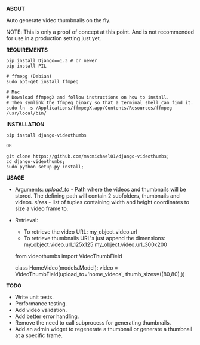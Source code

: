 **ABOUT**

Auto generate video thumbnails on the fly.

NOTE: This is only a proof of concept at this point. And is not 
recommended for use in a production setting just yet.

**REQUIREMENTS**

    pip install Django==1.3 # or newer
    pip install PIL
    
    # ffmepg (Debian)
    sudo apt-get install ffmpeg
    
    # Mac
    # Download ffmpegX and follow instructions on how to install.
    # Then symlink the ffmpeg binary so that a terminal shell can find it.
    sudo ln -s /Applications/ffmpegX.app/Contents/Resources/ffmpeg /usr/local/bin/

**INSTALLATION**

    pip install django-videothumbs

    OR

    git clone https://github.com/macmichael01/django-videothumbs;
    cd django-videothumbs;
    sudo python setup.py install;


**USAGE**

- Arguments:
    *upload_to* - Path where the videos and thumbnails will be stored.
        The defining path will contain 2 subfolders, thumbnails and videos.
    *sizes* - list of tuples containing width and height coordinates to
        size a video frame to.
- Retrieval:
    - To retrieve the video URL:
        my_object.video.url
    - To retrieve thumbnails URL's just append the dimensions:
        my_object.video.url_125x125
        my_object.video.url_300x200


    from videothumbs import VideoThumbField

    class HomeVideo(models.Model):
        video = VideoThumbField(upload_to='home_videos', thumb_sizes=((80,80),))

**TODO**

- Write unit tests.
- Performance testing.
- Add video validation.
- Add better error handling.
- Remove the need to call subprocess for generating thumbnails.
- Add an admin widget to regenerate a thumbnail or generate a thumbnail at
  a specific frame.
